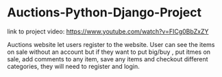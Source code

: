 # Auctions-Python-Django-Project

link to project video: https://www.youtube.com/watch?v=FICg0BbZxZY

Auctions website let users register to the website. User can see the items on sale without an account but if they want to put big/buy , put itmes on sale, 
add comments to any item, save any items and checkout different categories, they will need to register and login.
